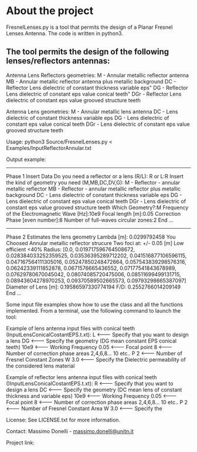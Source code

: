# About the project
FresnelLenses.py is a tool that permits the design of a Planar Fresnel Lenses Antenna. The code is written in python3.


The tool permits the design of the following lenses/reflectors antennas:
 -------------------------------------------------------------
Antenna Lens Reflectors geometries:
M   - Annular metallic reflector antenna
MB  - Annular metallic reflector antenna plus metallic background
DC  - Reflector Lens dielectric of constant thickness variable eps"
DG  - Reflector Lens dielectric of constant eps value conical teeth"
DGr - Reflector Lens dielectric of constant eps value grooved structure teeth

Antenna Lens geometries:
M   - Annular metallic lens antenna
DC  - Lens dielectric of constant thickness variable eps
DG  - Lens dielectric of constant eps value conical teeth
DGr - Lens dielectric of constant eps value grooved structure teeth

Usage: python3 Source/FresnelLenses.py < Examples/InputReflectorAnnular.txt

Output example:
__________________________________
Phase 1 Insert Data
Do you need a reflector or a lens (R/L):
R or L:R
Insert the kind of geometry you need (M,MB,DC,DV,G):
M - Reflector - annular metallic reflector 
MB - Reflector - annular metallic reflector plus metallic background
DC - Lens dielectric of constant thickness variable eps
DG - Lens dielectric of constant eps value conical teeth
DGr - Lens dielectric of constant eps value grooved structure teeth
Which Geometry?:M
Frequency of the Electromagnetic Wave [Hz]:10e9
Focal length [m]:0.05
Correction Phase [even number]:8
Number of full-waves circular zones:2
End ...
__________________________________
Phase 2 Estimates the lens geometry
Lambda [m]: 0.0299792458
You Choosed Annular metallic reflector strucure
Two foci at: +/- 0.05  [m]
Low efficient <40%
Radius: [0.0, 0.019717596764508672, 0.028384033252359525, 0.03536395289712202, 0.041516877106596115, 0.047167564111305016, 0.05247850248472664, 0.057543839298576316, 0.06242339111852878, 0.0671576665436552, 0.07177541843678989, 0.07629780670045042, 0.08074085720475006, 0.08511699499131715, 0.08943604278970253, 0.09370589502665573, 0.09793298665387097]
Diameter of Lens [m]: 0.19586597330774194
F/D: 0.2552766014209149
End ...

Some input file examples show how to use the class and all the functions implemented. From a terminal, use the following command to launch the tool:

Example of lens antenna input files with conical teeth (InputLensConicalCostantEPS.t.xt):
L		<--- Specify that you want to design a lens 
DG		<--- Specify the geometry (DG mean constant EPS conical teeth)
10e9		<--- Working Frequency
0.05		<--- Focal point 
8		<--- Number of correction phase areas 2,4,6,8... 10 etc.. P
2		<--- Number of Fresnel Constant Zones W
3.0		<--- Specify the Dielectric permeability of the considered lens material

Example of reflector lens antenna input files with conical teeth ()InputLensConicalCostantEPS.t.xt):
R		<--- Specify that you want to design a lens 
DC		<--- Specify the geometry (DC mean lens of constant thickness and variable eps)
10e9		<--- Working Frequency
0.05		<--- Focal point 
8		<--- Number of correction phase areas 2,4,6,8... 10 etc.. P
2		<--- Number of Fresnel Constant Area W
3.0		<--- Specify the 


License:
See LICENSE.txt for more information.

Contact: Massimo Donelli - massimo.donelli@unitn.it 

Project link: 
